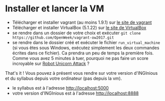 # Installer et lancer la VM
* Télécharger et installer vagrant (au moins 1.9.1) sur [le site de vagrant](https://www.vagrantup.com/downloads.html)
* Télécharger et installer VirtualBox (5.1.22) sur [le site de VirtualBox](https://www.virtualbox.org/wiki/Downloads)
* se rendre dans un dossier de votre choix et exécuter
`git clone https://github.com/OpenWeek/vagrant-ow2017.git`
* se rendre dans le dossier créé et exécuter le fichier `run_virtual_machine` (si vous êtes sous Windows, exécutez simplement les deux commandes écrites dans ce fichier). Ca prendra un peu de temps la première fois. Comme vous avez 5 minutes à tuer, pourquoi ne pas faire un score incroyable sur [Robot Unicorn Attack](http://www.adultswim.com/games/web/robot-unicorn-attack) ?

That's it ! Vous pouvez à présent vous rendre sur votre version d'INGInious et du syllabus depuis votre ordinateur (pas depuis la vm). 
* le syllabus est à l'adresse <http://localhost:5000>
* votre version d'INGInious est à l'adresse <http://localhost:8888>

